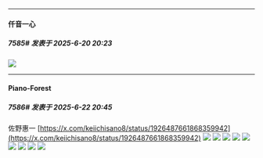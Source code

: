 ﻿
*****

####  仟音一心  
##### 7585#       发表于 2025-6-20 20:23

<img src="https://p.sda1.dev/25/be1a60b619c00ef5ece1bad31deaa9c2/image.jpg" referrerpolicy="no-referrer">


*****

####  Piano-Forest  
##### 7586#       发表于 2025-6-22 20:45

佐野惠一
[https://x.com/keiichisano8/status/1926487661868359942](https://x.com/keiichisano8/status/1926487661868359942)
<img src="https://p.sda1.dev/25/698b45faa6097446a1bfb30ca0a17805/20250622_204019.jpg" referrerpolicy="no-referrer">
<img src="https://p.sda1.dev/25/d7b258b0597f71c18a52f8c71dcf85f8/20250622_204023.jpg" referrerpolicy="no-referrer">
<img src="https://p.sda1.dev/25/82f6395347d07445119fc2e22e83cff0/20250622_204014.jpg" referrerpolicy="no-referrer">
<img src="https://p.sda1.dev/25/52432a3edb7e44d0b6f20549c418d865/20250622_204001.jpg" referrerpolicy="no-referrer">
<img src="https://p.sda1.dev/25/5c546dc0f186dd4a9db303166e2c5f10/20250622_204010.jpg" referrerpolicy="no-referrer">
<img src="https://p.sda1.dev/25/0924f28b2f6b2d484b943526f6bd14a7/20250622_204005.jpg" referrerpolicy="no-referrer">
<img src="https://p.sda1.dev/25/53ba511b5301267e6af7f95d62fd0ab7/20250622_203950.jpg" referrerpolicy="no-referrer">
<img src="https://p.sda1.dev/25/ae918dec3690fd6ba281122941da5e6f/20250622_203955.jpg" referrerpolicy="no-referrer">
<img src="https://p.sda1.dev/25/e70b6378aec03788938eca94a50c35c8/20250622_203944.jpg" referrerpolicy="no-referrer">

